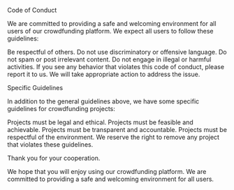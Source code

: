 Code of Conduct

We are committed to providing a safe and welcoming environment for all users of our crowdfunding platform. We expect all users to follow these guidelines:

Be respectful of others.
Do not use discriminatory or offensive language.
Do not spam or post irrelevant content.
Do not engage in illegal or harmful activities.
If you see any behavior that violates this code of conduct, please report it to us. We will take appropriate action to address the issue.

Specific Guidelines

In addition to the general guidelines above, we have some specific guidelines for crowdfunding projects:

Projects must be legal and ethical.
Projects must be feasible and achievable.
Projects must be transparent and accountable.
Projects must be respectful of the environment.
We reserve the right to remove any project that violates these guidelines.

Thank you for your cooperation.

We hope that you will enjoy using our crowdfunding platform. We are committed to providing a safe and welcoming environment for all users.
